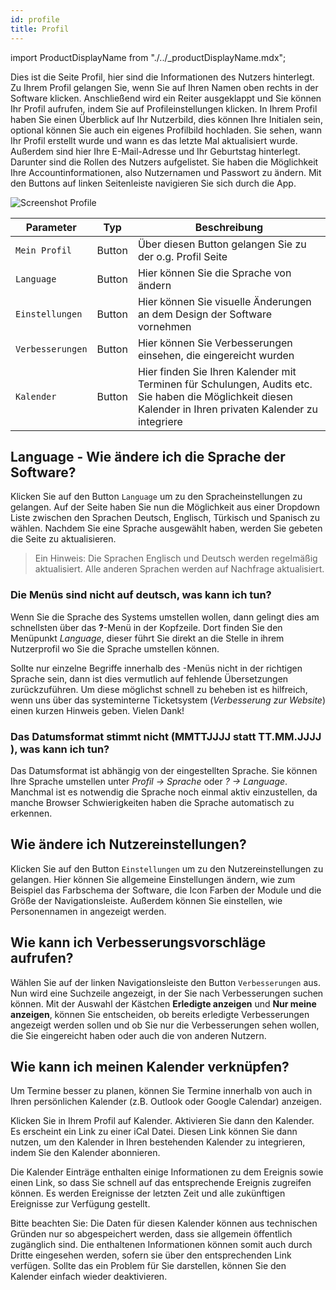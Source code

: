 ```yaml
---
id: profile
title: Profil
---
```


import ProductDisplayName from "./../\_productDisplayName.mdx";

Dies ist die Seite Profil, hier sind die Informationen des <ProductDisplayName/> Nutzers hinterlegt. Zu Ihrem Profil gelangen Sie, wenn Sie auf Ihren Namen oben rechts in der <ProductDisplayName/> Software klicken. Anschließend wird ein Reiter ausgeklappt und Sie können Ihr Profil aufrufen, indem Sie auf Profileinstellungen klicken. In Ihrem Profil haben Sie einen Überblick auf Ihr Nutzerbild, dies können Ihre Initialen sein, optional können Sie auch ein eigenes Profilbild hochladen. Sie sehen, wann Ihr Profil erstellt wurde und wann es das letzte Mal aktualisiert wurde. Außerdem sind hier Ihre E-Mail-Adresse und Ihr Geburtstag hinterlegt. Darunter sind die Rollen des Nutzers aufgelistet.
Sie haben die Möglichkeit Ihre Accountinformationen, also Nutzernamen und Passwort zu ändern.
Mit den Buttons auf linken Seitenleiste navigieren Sie sich durch die App.

![Screenshot Profile](https://caqadmin.blob.core.windows.net/public-screenshots/All%20Integration%20Specs/Profile/MyProfile.png)

| Parameter                   | Typ    | Beschreibung                                                                                                                                               |
| --------------------------- | ------ | ---------------------------------------------------------------------------------------------------------------------------------------------------------- |
| <code>Mein Profil</code>    | Button | Über diesen Button gelangen Sie zu der o.g. Profil Seite                                                                                                   |
| <code>Language</code>       | Button | Hier können Sie die Sprache von <ProductDisplayName/> ändern                                                                                               |
| <code>Einstellungen</code>  | Button | Hier können Sie visuelle Änderungen an dem Design der <ProductDisplayName/> Software vornehmen                                                             |
| <code>Verbesserungen</code> | Button | Hier können Sie Verbesserungen einsehen, die eingereicht wurden                                                                                            |
| <code>Kalender</code>       | Button | Hier finden Sie Ihren Kalender mit Terminen für Schulungen, Audits etc. Sie haben die Möglichkeit diesen Kalender in Ihren privaten Kalender zu integriere |

## Language - Wie ändere ich die Sprache der Software?

Klicken Sie auf den Button <code>Language</code> um zu den Spracheinstellungen zu gelangen. Auf der Seite haben Sie nun die Möglichkeit aus einer Dropdown Liste zwischen den Sprachen Deutsch, Englisch, Türkisch und Spanisch zu wählen.
Nachdem Sie eine Sprache ausgewählt haben, werden Sie gebeten die Seite zu aktualisieren.

> Ein Hinweis: Die Sprachen Englisch und Deutsch werden regelmäßig aktualisiert. Alle anderen Sprachen werden auf Nachfrage aktualisiert.

### Die <ProductDisplayName/> Menüs sind nicht auf deutsch, was kann ich tun?

Wenn Sie die Sprache des Systems umstellen wollen, dann gelingt dies am schnellsten über das **?**-Menü in der Kopfzeile. Dort finden Sie den Menüpunkt _Language_, dieser führt Sie direkt an die Stelle in ihrem Nutzerprofil wo Sie die Sprache umstellen können.

Sollte nur einzelne Begriffe innerhalb des <ProductDisplayName/>-Menüs nicht in der richtigen Sprache sein, dann ist dies vermutlich auf fehlende Übersetzungen zurückzuführen. Um diese möglichst schnell zu beheben ist es hilfreich, wenn uns über das systeminterne Ticketsystem (_Verbesserung zur Website_) einen kurzen Hinweis geben. Vielen Dank!

### Das Datumsformat stimmt nicht (MMTTJJJJ statt TT.MM.JJJJ ), was kann ich tun?

Das Datumsformat ist abhängig von der eingestellten Sprache. Sie können Ihre Sprache umstellen unter _Profil -> Sprache_ oder _? -> Language_. Manchmal ist es notwendig die Sprache noch einmal aktiv einzustellen, da manche Browser Schwierigkeiten haben die Sprache automatisch zu erkennen.

## Wie ändere ich Nutzereinstellungen?

Klicken Sie auf den Button <code>Einstellungen</code> um zu den Nutzereinstellungen zu gelangen. Hier können Sie allgemeine Einstellungen ändern, wie zum Beispiel das Farbschema der Software, die Icon Farben der Module und die Größe der Navigationsleiste.
Außerdem können Sie einstellen, wie Personennamen in <ProductDisplayName/> angezeigt werden.

## Wie kann ich Verbesserungsvorschläge aufrufen?

Wählen Sie auf der linken Navigationsleiste den Button <code>Verbesserungen</code> aus. Nun wird eine Suchzeile angezeigt, in der Sie nach Verbesserungen suchen können. Mit der Auswahl der Kästchen **Erledigte anzeigen** und **Nur meine anzeigen**, können Sie entscheiden, ob bereits erledigte Verbesserungen angezeigt werden sollen und ob Sie nur die Verbesserungen sehen wollen, die Sie eingereicht haben oder auch die von anderen Nutzern.

## Wie kann ich meinen Kalender verknüpfen?

Um Termine besser zu planen, können Sie Termine innerhalb von <ProductDisplayName/> auch in Ihren persönlichen Kalender (z.B. Outlook oder Google Calendar) anzeigen.

Klicken Sie in Ihrem Profil auf Kalender. Aktivieren Sie dann den Kalender. Es erscheint ein Link zu einer iCal Datei.
Diesen Link können Sie dann nutzen, um den <ProductDisplayName/> Kalender in Ihren bestehenden Kalender zu integrieren, indem Sie den Kalender abonnieren.

Die Kalender Einträge enthalten einige Informationen zu dem Ereignis sowie einen Link, so dass Sie schnell auf das entsprechende Ereignis zugreifen können.
Es werden Ereignisse der letzten Zeit und alle zukünftigen Ereignisse zur Verfügung gestellt.

Bitte beachten Sie: Die Daten für diesen Kalender können aus technischen Gründen nur so abgespeichert werden, dass sie allgemein öffentlich zugänglich sind. Die enthaltenen Informationen können somit auch durch Dritte eingesehen werden, sofern sie über den entsprechenden Link verfügen. Sollte das ein Problem für Sie darstellen, können Sie den Kalender einfach wieder deaktivieren.

